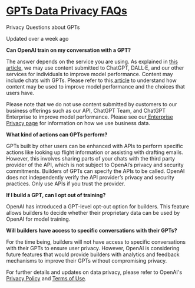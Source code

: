# [GPTs Data Privacy FAQs](https://help.openai.com/en/articles/8554402-gpts-data-privacy-faqs)

Privacy Questions about GPTs

Updated over a week ago

**Can OpenAI train on my conversation with a GPT?**

The answer depends on the service you are using. As explained in [this article](https://help.openai.com/en/articles/7039943-data-usage-for-consumer-services-faq), we may use content submitted to ChatGPT, DALL·E, and our other services for individuals to improve model performance. Content may include chats with GPTs. Please refer to this[ article](https://help.openai.com/en/articles/5722486-how-your-data-is-used-to-improve-model-performance) to understand how content may be used to improve model performance and the choices that users have.

Please note that we do not use content submitted by customers to our business offerings such as our API, ChatGPT Team, and ChatGPT Enterprise to improve model performance. Please see our[ Enterprise Privacy page](https://openai.com/enterprise-privacy) for information on how we use business data.

**What kind of actions can GPTs perform?**

GPTs built by other users can be enhanced with APIs to perform specific actions like looking up flight information or assisting with drafting emails. However, this involves sharing parts of your chats with the third party provider of the API, which is not subject to OpenAI’s privacy and security commitments. Builders of GPTs can specify the APIs to be called. OpenAI does not independently verify the API provider’s privacy and security practices. Only use APIs if you trust the provider. 

**If I build a GPT, can I opt out of training?**

OpenAI has introduced a GPT-level opt-out option for builders. This feature allows builders to decide whether their proprietary data can be used by OpenAI for model training. 

**Will builders have access to specific conversations with their GPTs?**

For the time being, builders will not have access to specific conversations with their GPTs to ensure user privacy. However, OpenAI is considering future features that would provide builders with analytics and feedback mechanisms to improve their GPTs without compromising privacy.

 

For further details and updates on data privacy, please refer to OpenAI's [Privacy Policy](https://openai.com/policies/privacy-policy) and [Terms of Use](https://openai.com/policies/terms-of-use).